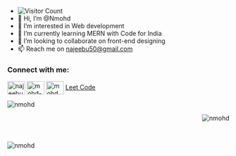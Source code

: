 - ![Visitor Count](https://profile-counter.glitch.me/{codewithfaizan}/count.svg)
- 👋 Hi, I’m @Nmohd
- 👀 I’m interested in Web development
- 🌱 I’m currently learning MERN with Code for India
- 💞️ I’m looking to collaborate on front-end designing
- 📫 Reach me on najeebu50@gmail.com


<h3 align="left">Connect with me:</h3>
<p align="left">
<!-- <a href="https://dev.to/Abdul535" target="blank"><img align="center" src="https://raw.githubusercontent.com/rahuldkjain/github-profile-readme-generator/master/src/images/icons/Social/devto.svg" alt="Abdul535" height="30" width="40" /></a> -->
  
<a href="https://twitter.com/najeebu50" target="blank"><img align="center" src="https://raw.githubusercontent.com/rahuldkjain/github-profile-readme-generator/master/src/images/icons/Social/twitter.svg" alt="najeebu50" height="30" width="40" /></a>
<a href="https://www.linkedin.com/in/mohd-najeeb-ullah-a86001113/" target="blank"><img align="center" src="https://raw.githubusercontent.com/rahuldkjain/github-profile-readme-generator/master/src/images/icons/Social/linked-in-alt.svg" alt="mohd-najeeb-ullah-a86001113" height="30" width="40" /></a>
<a href="https://instagram.com/0000000_060516_065152_00516500/" target="blank"><img align="center" src="https://raw.githubusercontent.com/rahuldkjain/github-profile-readme-generator/master/src/images/icons/Social/instagram.svg" alt="mohd_najeeb" height="30" width="40" /></a>
<a href="https://leetcode.com/Najeebu50/" target="blank"> Leet Code</a>
</p>
<p><img align="left" src="https://github-readme-streak-stats.herokuapp.com/?user=nmohd&" alt="nmohd" /></p><br>

<p>&nbsp;<img align="right" src="https://github-readme-stats.vercel.app/api?username=nmohd&show_icons=true&locale=en" alt="nmohd" /></p><br>

<p><img align="center" src="https://github-readme-stats.vercel.app/api/top-langs?username=nmohd&show_icons=true&locale=en&layout=compact" alt="nmohd" /></p><br>







<!---
Nmohd/Nmohd is a ✨ special ✨ repository because its `README.md` (this file) appears on your GitHub profile.
You can click the Preview link to take a look at your changes.
--->
